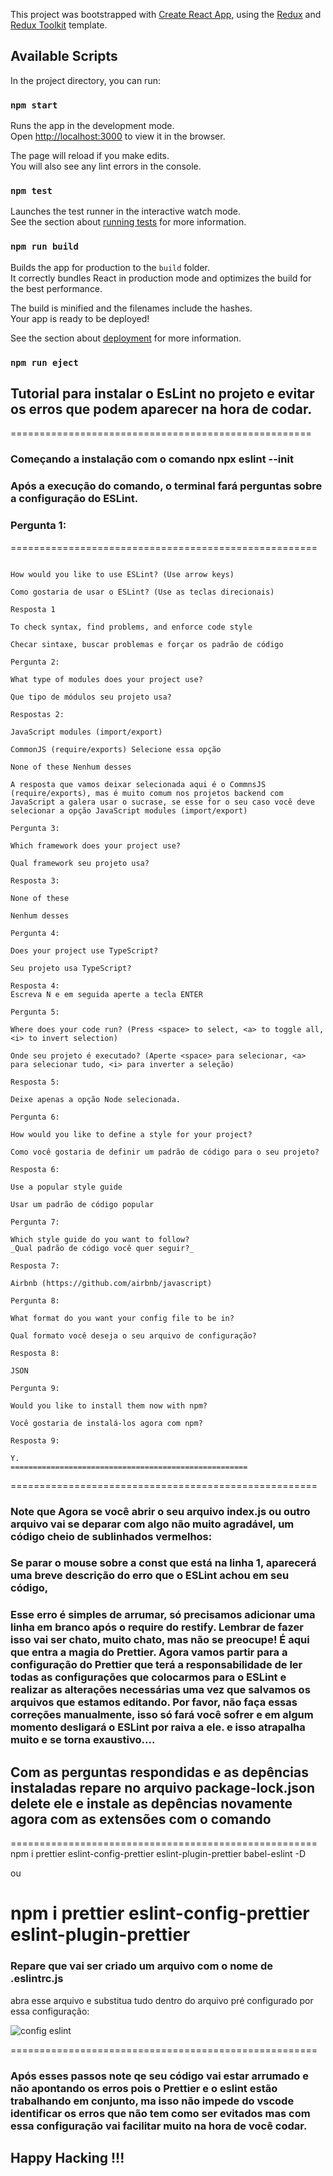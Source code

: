 This project was bootstrapped with [Create React App](https://github.com/facebook/create-react-app), using the [Redux](https://redux.js.org/) and [Redux Toolkit](https://redux-toolkit.js.org/) template.

## Available Scripts

In the project directory, you can run:

### `npm start`

Runs the app in the development mode.<br />
Open [http://localhost:3000](http://localhost:3000) to view it in the browser.

The page will reload if you make edits.<br />
You will also see any lint errors in the console.

### `npm test`

Launches the test runner in the interactive watch mode.<br />
See the section about [running tests](https://facebook.github.io/create-react-app/docs/running-tests) for more information.

### `npm run build`

Builds the app for production to the `build` folder.<br />
It correctly bundles React in production mode and optimizes the build for the best performance.

The build is minified and the filenames include the hashes.<br />
Your app is ready to be deployed!

See the section about [deployment](https://facebook.github.io/create-react-app/docs/deployment) for more information.

### `npm run eject`

## Tutorial para instalar o EsLint no projeto e evitar os erros que podem aparecer na hora de codar.
====================================================
### Começando a instalação com o comando npx eslint --init

### Após a execução do comando, o terminal fará perguntas sobre a configuração do ESLint.

### Pergunta 1:
=====================================================
```

How would you like to use ESLint? (Use arrow keys)

Como gostaria de usar o ESLint? (Use as teclas direcionais)

Resposta 1

To check syntax, find problems, and enforce code style

Checar sintaxe, buscar problemas e forçar os padrão de código

Pergunta 2:

What type of modules does your project use?

Que tipo de módulos seu projeto usa?

Respostas 2:

JavaScript modules (import/export)

CommonJS (require/exports) Selecione essa opção

None of these Nenhum desses

A resposta que vamos deixar selecionada aqui é o CommnsJS (require/exports), mas é muito comum nos projetos backend com JavaScript a galera usar o sucrase, se esse for o seu caso você deve selecionar a opção JavaScript modules (import/export)

Pergunta 3:

Which framework does your project use?

Qual framework seu projeto usa?

Resposta 3:

None of these

Nenhum desses

Pergunta 4:

Does your project use TypeScript?

Seu projeto usa TypeScript?

Resposta 4:
Escreva N e em seguida aperte a tecla ENTER

Pergunta 5:

Where does your code run? (Press <space> to select, <a> to toggle all, <i> to invert selection)

Onde seu projeto é executado? (Aperte <space> para selecionar, <a> para selecionar tudo, <i> para inverter a seleção)

Resposta 5:

Deixe apenas a opção Node selecionada.

Pergunta 6:

How would you like to define a style for your project?

Como você gostaria de definir um padrão de código para o seu projeto?

Resposta 6:

Use a popular style guide

Usar um padrão de código popular

Pergunta 7:

Which style guide do you want to follow?
_Qual padrão de código você quer seguir?_

Resposta 7:

Airbnb (https://github.com/airbnb/javascript)

Pergunta 8:

What format do you want your config file to be in?

Qual formato você deseja o seu arquivo de configuração?

Resposta 8:

JSON

Pergunta 9:

Would you like to install them now with npm?

Você gostaria de instalá-los agora com npm?

Resposta 9:

Y.
=====================================================
```
=====================================================
### Note que Agora se você abrir o seu arquivo index.js ou outro arquivo vai se deparar com algo não muito agradável, um código cheio de sublinhados vermelhos:

### Se parar o mouse sobre a const que está na linha 1, aparecerá uma breve descrição do erro que o ESLint achou em seu código,

### Esse erro é simples de arrumar, só precisamos adicionar uma linha em branco após o require do restify. Lembrar de fazer isso vai ser chato, muito chato, mas não se preocupe! É aqui que entra a magia do Prettier. Agora vamos partir para a configuração do Prettier que terá a responsabilidade de ler todas as configurações que colocarmos para o ESLint e realizar as alterações necessárias uma vez que salvamos os arquivos que estamos editando. Por favor, não faça essas correções manualmente, isso só fará você sofrer e em algum momento desligará o ESLint por raiva a ele. e isso atrapalha muito e se torna exaustivo....

## Com as perguntas respondidas e as depências instaladas repare no arquivo package-lock.json delete ele e instale as depências novamente agora com as extensões com o comando
=====================================================
npm i prettier eslint-config-prettier eslint-plugin-prettier babel-eslint -D

ou

npm i prettier eslint-config-prettier eslint-plugin-prettier
=====================================================
### Repare que vai ser criado um arquivo com o nome de .eslintrc.js
abra esse arquivo e substitua tudo dentro do arquivo pré configurado por essa configuração:

![config eslint](https://user-images.githubusercontent.com/78483210/129104945-95082de3-5d46-45aa-92f9-db39cdb92460.png)

=====================================================
### Após esses passos note qe seu código vai estar arrumado e não apontando os erros pois o Prettier e o eslint estão trabalhando em conjunto, ma isso não impede do vscode identificar os erros que não tem como ser evitados mas com essa configuração vai facilitar muito na hora de você codar.

## Happy Hacking !!!
